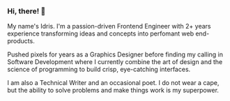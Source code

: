 ### Hi, there! 👋

My name's Idris. I'm a passion-driven Frontend Engineer with 2+ years experience transforming ideas and concepts into perfomant web end-products.

Pushed pixels for years as a Graphics Designer before finding my calling in Software Development where I currently combine the art of design and the science of programming to build crisp, eye-catching interfaces.

I am also a Technical Writer and an occasional poet. I do not wear a cape, but the ability to solve problems and make things work is my superpower.

